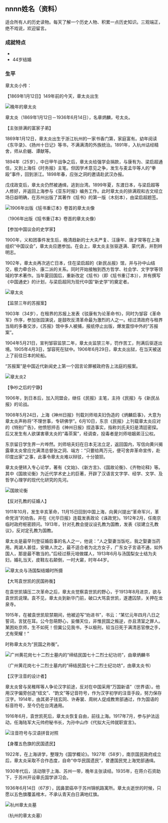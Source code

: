 ## nnnn姓名（资料）

适合所有人的历史读物。每天了解一个历史人物、积累一点历史知识。三观端正，绝不戏说，欢迎留言。  

### 成就特点

- ​
- 44岁结婚​


### 生平

章太炎小传：

【1869年1月12日】149年前的今天，章太炎出生

![晚年的章太炎](晚年的章太炎.jpg)



章太炎（1869年1月12日－1936年6月14日），名章炳麟，号太炎。

【主张排满的富家子弟】

1869年1月12日，章太炎出生于浙江杭州的一家书香门第，家庭富有。幼年阅读《东华录》、《扬州十日记》等书，不满满清的外族统治。1891年，入杭州诂经精舍，师从俞樾、谭献等。

1894年（25岁），中日甲午战争之后，章太炎给强学会捐款，与康有为、梁启超通信，又到上海任《时务报》主笔。但因学术意见之争，发生与麦孟华等人的“拳殴”事件，回到浙江。1898年春，应张之洞的邀请赴武汉办报。

戊戌政变后，章太炎仍然被通缉，逃到台湾。1899年夏，东渡日本，与梁启超等人修好，并返回上海参与《亚东时报》编务工作。此时章太炎的排满观和古文经立场日益明确，在苏州出版了其著作《訄书》的第一版（木刻本），由梁启超题签。

![1906年出版《訄书重订本》卷首的章太炎像](1906年出版《訄书重订本》卷首的章太炎像.jpg)

（1906年出版《訄书重订本》卷首的章太炎像）

【参加中国议会的史学家】

1900年，义和团事件发生后，晚清趋新的士大夫严复、汪康年、唐才常等在上海组织“中国议会”，章太炎应邀参加。在会上，章太炎主张驱逐满、蒙代表，并割辫明志。

1902年，章太炎再次逃亡日本，住在梁启超的《新民丛报》馆，并与孙中山结交，极力牵合孙、康二派的关系。同时开始接触到西方哲学、社会学、文字学等领域的学术著作。当年夏回国后，重新改定《訄书》（即《訄书重订本》），并有撰写《中国通史》的计划，与梁启超同为现代中国“新史学”的奠定者。

![章太炎](章太炎.jpg)

【监禁三年的苏报案】

1903年（34岁），在租界的苏报上发表《驳康有为论革命书》，同时为邹容《革命军》作序，参加张园演说，是鼓吹反清革命最为激烈的人之一。经过清政府与租界当局的多番交涉，《苏报》馆中多人被捕，报纸停止出版，爆发震惊中外的“苏报案”。

1904年5月21日，宣判邹容监禁二年，章太炎监禁三年，罚作苦工，刑满后驱逐出境。1905年4月3日，邹容死在狱中。1906年6月29日，章太炎出狱，在当天被送上了前往日本的轮船。

“苏报案”是中国近代新闻史上第一个因言论罪被政府告上法庭的报案。

![章太炎2](章太炎2.jpg)

【争吵之后的宁静】

1906年，到日本后，加入同盟会，继任《民报》主笔，主持《民报》与《新民丛报》的论战。

1908年5月24日，上海《神州日报》刊载刘师培夫妇伪造的《炳麟启事》，大意为章太炎声称将“不理世事，专研佛学”。6月10日，东京《民报》上刊载章太炎应对的《特别广告》，他愤怒抨击《神州日报》捏造事实，指称刘氏夫妇是清廷密探。后又发生有人欲谋害章太炎的“毒茶案”，经调查，投毒者是刘师培姻弟汪公权。

东京留日学生界一片哗然。刘师培夫妇在日本无法立足，返回国内，写信向黄兴揭露章太炎曾应允满清总督张之洞、端方：“只要给两万元，便可舍弃革命宣传，赴印度出家”之事，此事令章太炎难以辩驳，十分狼狈。

章太炎便转入专心论学，著有《文始》、《新方言》、《国故论衡》、《齐物论释》等。其中《国故论衡》为近代学术史上的巨著，开辟了汉语言文字学、经学、文学、及哲学心理学的现代化研究的先河。

![国故论衡](国故论衡.jpg)

【反对孔教的征婚人】

1911年10月，发生辛亥革命，11月15日回到中国上海，向黄兴提出“革命军兴，革命党消”的劝告。并在《光华日报》连载发表政论《诛政党》。1912年2月，任南京临时政府枢密顾问。1913年，针对孔教会提议设孔教为国教，发表《驳建立孔教议》，反对定孔教为国教。

章太炎是最早刊登征婚启事的名人之一，他说：“人之娶妻当饭吃，我之娶妻当药用。两湖人甚佳，安徽人次之，最不适合者为北方女子，广东女子言语不通，如外国人，那是最不敢当的。”后经过蔡元培做媒人，1913年6月与汤国梨女士结为夫妇，婚礼当天，皮鞋左右颠倒，一时大窘，时年44岁。

![章太炎与汤国梨结婚时所摄](章太炎与汤国梨结婚时所摄.jpg)

【大骂袁世凯的民国祢衡】

在袁世凯镇压二次革命之后，章太炎觉察袁世凯的野心，于1913年8月进京，欲与袁世凯说理。袁不见，章太炎到新华门前，破口大骂袁世凯，遂遭囚禁，关押在龙泉寺。

1915年，在被袁世凯软禁期间，他被迫写“劝进书”，书云：“某忆元年四月八日之誓词，言犹在耳。公今忽萌野心，妄僭天位，非惟民国之叛逆，亦且清室之罪人。某困处京师，生不如死！但冀公见我书，予以极刑，较当日死于满清恶官僚之手，尤有荣耀！”

时称章太炎为“民国之祢衡”。

![广州黄花岗七十二烈士墓内的“缔结民国七十二烈士纪功坊”，由章炳麟书](广州黄花岗七十二烈士墓内的“缔结民国七十二烈士纪功坊”，由章炳麟书.JPG)

（广州黄花岗七十二烈士墓内的“缔结民国七十二烈士纪功坊”，由章太炎书）

【汉字注音的设计者】

章太炎曾与吴稚晖等人争论汉字前途，反对在中国采用“万国新语”（世界语）。他用汉字偏旁创造“纽文”、“韵文”等记音符号，作为汉字初学的注音手段，努力保存汉字。1914年，由其弟子钱玄同、许寿裳、周树人促成教育部通过，作为国语的标音符号，至今仍在台湾通用。

1916年6月，袁世凯死后，章太炎恢复自由，前往上海。1917年7月，参与护法运动，任海陆军大元帅府秘书长，为孙中山作《代拟大元帅就职宣言》。

![注音符号与汉语拼音对照](注音符号与汉语拼音对照.jpg)

【身覆五色旗的民国遗民】

1922年，在上海讲学，整理为《国学概论》。1927年（58岁），南京国民政府成立后，章太炎采取不合作态度，自命“中华民国遗民”，曾遭国民党上海党部通缉。

1930年代后，活动限于上海、苏州一带，晚年主张读经。1935年，在蒋介石资助下，于苏州开设章氏国学讲习会。

1936年6月14日（67岁），因鼻窦癌卒于苏州锦帆路寓所。章太炎逝世的时候，只愿以五色旗覆盖棺木，不承认青天白日满地红旗。

![杭州章太炎墓](杭州章太炎墓.jpg)

（杭州的章太炎墓）

